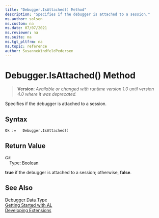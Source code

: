 ```yaml
---
title: "Debugger.IsAttached() Method"
description: "Specifies if the debugger is attached to a session."
ms.author: solsen
ms.custom: na
ms.date: 07/07/2021
ms.reviewer: na
ms.suite: na
ms.tgt_pltfrm: na
ms.topic: reference
author: SusanneWindfeldPedersen
---
```

[//]: # (START>DO_NOT_EDIT)
[//]: # (IMPORTANT:Do not edit any of the content between here and the END>DO_NOT_EDIT.)
[//]: # (Any modifications should be made in the .xml files in the ModernDev repo.)
# Debugger.IsAttached() Method
> **Version**: _Available or changed with runtime version 1.0 until version 4.0 where it was deprecated._

Specifies if the debugger is attached to a session.


## Syntax
```AL
Ok :=   Debugger.IsAttached()
```


## Return Value
*Ok*  
&emsp;Type: [Boolean](../boolean/boolean-data-type.md)  



[//]: # (IMPORTANT: END>DO_NOT_EDIT)

**true** if the debugger is attached to a session; otherwise, **false**. 

## See Also

[Debugger Data Type](debugger-data-type.md)  
[Getting Started with AL](../../devenv-get-started.md)  
[Developing Extensions](../../devenv-dev-overview.md)